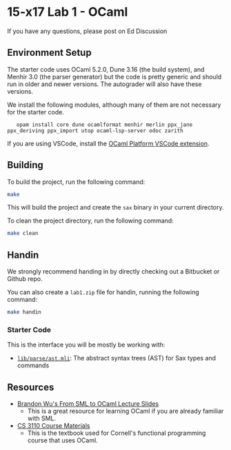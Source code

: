 # 15-x17 Lab 1 - OCaml

If you have any questions, please post on Ed Discussion

## Environment Setup

The starter code uses OCaml 5.2.0, Dune 3.16 (the build system), and Menhir 3.0
(the parser generator) but the code is pretty generic and should run in older
and newer versions.  The autograder will also have these versions.

We install the following modules, although many of them are not necessary
for the starter code.

```
   opam install core dune ocamlformat menhir merlin ppx_jane ppx_deriving ppx_import utop ocaml-lsp-server odoc zarith
```

If you are using VSCode, install the [OCaml Platform VSCode extension](https://marketplace.visualstudio.com/items?itemName=ocamllabs.ocaml-platform).

## Building

To build the project, run the following command:
```bash
make
```

This will build the project and create the `sax` binary in your current directory.

To clean the project directory, run the following command:
```bash
make clean
```

## Handin

We strongly recommend handing in by directly checking out a Bitbucket or Github repo.

You can also create a `lab1.zip` file for handin, running the following command:
```bash
make handin
```

### Starter Code

This is the interface you will be mostly be working with:
- [`lib/parse/ast.mli`](lib/parse/ast.mli): The abstract syntax trees (AST) for Sax types and commands

## Resources

- [Brandon Wu's From SML to OCaml Lecture Slides](https://brandonspark.github.io/ocaml/sml_to_ocaml.pdf)
  - This is a great resource for learning OCaml if you are already familiar with SML.
- [CS 3110 Course Materials](https://cs3110.github.io/textbook/cover.html)
  - This is the textbook used for Cornell's functional programming course that uses OCaml.
